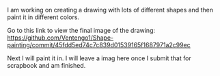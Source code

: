 I am working on creating a drawing with lots of different shapes and then paint it in different colors.

Go to this link to view the final image of the drawing: https://github.com/Ventengo1/Shape-painting/commit/45fdd5ed74c7c839d01539165f1687971a2c99ec

Next I will paint it in. I will leave a imag here once I submit that for scrapbook and am finished.
